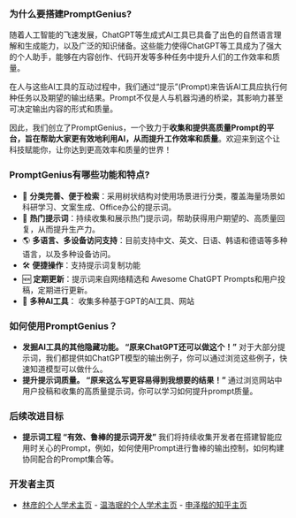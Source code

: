### 为什么要搭建PromptGenius?
随着人工智能的飞速发展，ChatGPT等生成式AI工具已具备了出色的自然语言理解和生成能力，以及广泛的知识储备。这些能力使得ChatGPT等工具成为了强大的个人助手，能够在内容创作、代码开发等多种任务中提升人们的工作效率和质量。

在人与这些AI工具的互动过程中，我们通过“提示”(Prompt)来告诉AI工具应执行何种任务以及期望的输出结果。Prompt不仅是人与机器沟通的桥梁，其影响力甚至可决定输出内容的形式和质量。

因此，我们创立了PromptGenius，一个致力于**收集和提供高质量Prompt的平台，旨在帮助大家更有效地利用AI，从而提升工作效率和质量**。欢迎来到这个让科技赋能你，让你达到更高效率和质量的世界！

### PromptGenius有哪些功能和特点?

- 🌟 **分类完善、便于检索**：采用树状结构对使用场景进行分类，覆盖海量场景如科研学习、文案生成、Office办公的提示词。
- 🚀 **热门提示词**：持续收集和展示热门提示词，帮助获得用户期望的、高质量回复，从而提升生产力。
- 🌎 **多语言、多设备访问支持**：目前支持中文、英文、日语、韩语和德语等多种语言，以及多种设备访问。
- 🛠 **便捷操作**：支持提示词复制功能
- 🆕 **定期更新**：提示词来自网络精选和 Awesome ChatGPT Prompts和用户投稿，定期进行更新。
- 🤖 **多种AI工具**： 收集多种基于GPT的AI工具、网站

### 如何使用PromptGenius？

- **发掘AI工具的其他隐藏功能。  “原来ChatGPT还可以做这个！”**
  对于大部分提示词，我们都提供如ChatGPT模型的输出例子，你可以通过浏览这些例子，快速知道模型可以做什么。
- **提升提示词质量。 “原来这么写更容易得到我想要的结果！”**
  通过浏览网站中用户投稿和收集的高质量提示词，你可以学习如何提升prompt质量。

### 后续改进目标

- **提示词工程 “有效、鲁棒的提示词开发”**
  我们将持续收集开发者在搭建智能应用时关心的Prompt，例如，如何使用Prompt进行鲁棒的输出控制，如何构建协同配合的Prompt集合等。

### 开发者主页

- [林彦的个人学术主页](https://logan-lin.github.io/) - [温浩珉的个人学术主页](https://wenhaomin.github.io/) - [申泽楷的知乎主页](https://www.zhihu.com/people/no1szk)